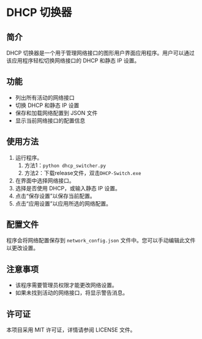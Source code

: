 # DHCP 切换器

## 简介
DHCP 切换器是一个用于管理网络接口的图形用户界面应用程序。用户可以通过该应用程序轻松切换网络接口的 DHCP 和静态 IP 设置。

## 功能
- 列出所有活动的网络接口
- 切换 DHCP 和静态 IP 设置
- 保存和加载网络配置到 JSON 文件
- 显示当前网络接口的配置信息


## 使用方法
1. 运行程序。
   1. 方法1：`python dhcp_switcher.py`
   2. 方法2：下载release文件，双击`DHCP-Switch.exe`
2. 在界面中选择网络接口。
3. 选择是否使用 DHCP，或输入静态 IP 设置。
4. 点击“保存设置”以保存当前配置。
5. 点击“应用设置”以应用所选的网络配置。

## 配置文件
程序会将网络配置保存到 `network_config.json` 文件中。您可以手动编辑此文件以更改设置。

## 注意事项
- 该程序需要管理员权限才能更改网络设置。
- 如果未找到活动的网络接口，将显示警告消息。

## 许可证
本项目采用 MIT 许可证，详情请参阅 LICENSE 文件。